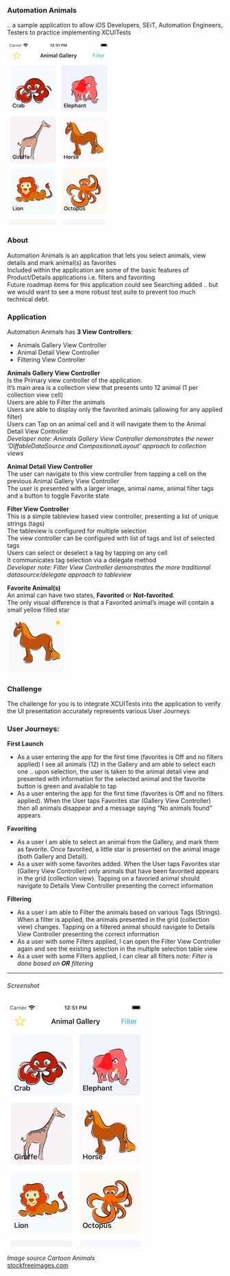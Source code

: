 ### Automation Animals  
.. a sample application to allow iOS Developers, SEiT, Automation Engineers, Testers to practice implementing XCUITests  

![](screenshots/screenshot_240w.png)

### About
Automation Animals is an application that lets you select animals, view details and mark animal(s) as favorites  
Included within the application are some of the basic features of Product/Details applications i.e. filters and favoriting  
Future roadmap items for this application could see Searching added .. but we would want to see a more robust test suite to prevent too much technical debt.  

### Application
Automation Animals has **3 View Controllers**:  
- Animals Gallery View Controller
- Animal Detail View Controller
- Filtering View Controller

**Animals Gallery View Controller**  
Is the Primary view controller of the application.  
It’s main area is a collection view that presents unto 12 animal (1 per collection view cell)  
Users are able to Filter the animals  
Users are able to display only the favorited animals (allowing for any applied filter)  
Users can Tap on an animal cell and it will navigate them to the Animal Detail View Controller   
_Developer note: Animals Gallery View Controller demonstrates the newer ‘DiffableDataSource and CompositionalLayout’ approach to collection views_

**Animal Detail View Controller**  
The user can navigate to this view controller from tapping a cell on the previous Animal Gallery View Controller  
The user is presented with a larger image, animal name, animal filter tags and a button to toggle Favorite state  

**Filter View Controller**  
This is a simple tableview based view controller, presenting a list of unique strings (tags)  
The tableview is configured for multiple selection  
The view controller can be configured with list of tags and list of selected tags  
Users can select or deselect a tag by tapping on any cell  
It communicates tag selection via a delegate method  
_Developer note: Filter View Controller demonstrates the more traditional datasource/delegate approach to tableview_

**Favorite Animal(s)**  
An animal can have two states, **Favorited** or **Not-favorited**.  
The only visual difference is that a Favorited animal’s image will contain a small yellow filled star  
![](screenshots/favorite_cell.png)

### Challenge
The challenge for you is to integrate XCUITests into the application to verify the UI presentation accurately represents various User Journeys

### User Journeys:
**First Launch**
- As a user entering the app for the first time (favorites is Off and no filters applied) I see all animals (12) in the Gallery and am able to select each one .. upon selection, the user is taken to the animal detail view and presented with information for the selected animal and the favorite button is green and available to tap
- As a user entering the app for the first time (favorites is Off and no filters applied). When the User taps Favorites star (Gallery View Controller) then all animals disappear and a message saying “No animals found” appears

**Favoriting**
- As a user I am able to select an animal from the Gallery, and mark them as favorite. Once favorited, a little star is presented on the animal image (both Gallery and Detail).
- As a user with some favorites added. When the User taps Favorites star (Gallery View Controller) only animals that have been favorited appears in the grid (collection view). Tapping on a favoried animal should navigate to Details View Controller presenting the correct information

**Filtering**
- As a user I am able to Filter the animals based on various Tags (Strings). When a filter is applied, the animals presented in the grid (collection view) changes. Tapping on a filtered animal should navigate to Details View Controller presenting the correct information
- As a user with some Filters applied, I can open the Filter View Controller again and see the existing selection in the multiple selection table view
- As a user with some Filters applied, I can clear all filters
_note: Filter is done based on **OR** filtering_

* * *

###### Screenshot
![](screenshots/screenshot.png)

_Image source_
*Cartoon Animals*  
[stockfreeimages.com](https://www.stockfreeimages.com/16426937/Cartoon-animals.html)
